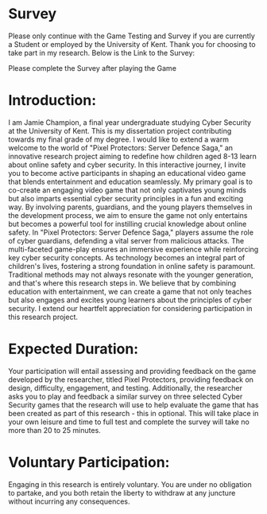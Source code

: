 # Survey 
Please only continue with the Game Testing and Survey if you are currently a Student or employed by the University of Kent. 
Thank you for choosing to take part in my research. Below is the Link to the Survey: 

Please complete the Survey after playing the Game 

# Introduction: 
I am Jamie Champion, a final year undergraduate studying Cyber Security at the University of Kent. This is my dissertation project contributing towards my final grade of my degree. I would like to extend a warm welcome to the world of "Pixel Protectors: Server Defence Saga," an innovative research project aiming to redefine how children aged 8-13 learn about online safety and cyber security. In this interactive journey, I invite you to become active participants in shaping an educational video game that blends entertainment and education seamlessly.
My primary goal is to co-create an engaging video game that not only captivates young minds but also imparts essential cyber security principles in a fun and exciting way. By involving parents, guardians, and the young players themselves in the development process, we aim to ensure the game not only entertains but becomes a powerful tool for instilling crucial knowledge about online safety. In "Pixel Protectors: Server Defence Saga," players assume the role of cyber guardians, defending a vital server from malicious attacks. The multi-faceted game-play ensures an immersive experience while reinforcing key cyber security concepts.
As technology becomes an integral part of children's lives, fostering a strong foundation in online safety is paramount. Traditional methods may not always resonate with the younger generation, and that's where this research steps in. We believe that by combining education with entertainment, we can create a game that not only teaches but also engages and excites young learners about the principles of cyber security.
I extend our heartfelt appreciation for considering participation in this research project.

# Expected Duration:
Your participation will entail assessing and providing feedback on the game developed by the researcher, titled Pixel Protectors, providing feedback on design, difficulty, engagement, and testing. Additionally, the researcher asks you to play and feedback a similar survey on three selected Cyber Security games that the research will use to help evaluate the game that has been created as part of this research - this in optional.  This will take place in your own leisure and time to full test and complete the survey will take no more than 20 to 25 minutes.

# Voluntary Participation:
Engaging in this research is entirely voluntary. You are under no obligation to partake, and you both retain the liberty to withdraw at any juncture without incurring any consequences. 
